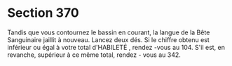 # Section 370

Tandis que vous contournez le bassin en courant, la langue de la Bête Sanguinaire jaillit à
nouveau. Lancez deux dés. Si le chiffre obtenu est inférieur ou égal à votre total
d'HABILETÉ , rendez -vous au 104. S'il est, en revanche, supérieur à ce même total, rendez -
vous au 342.
